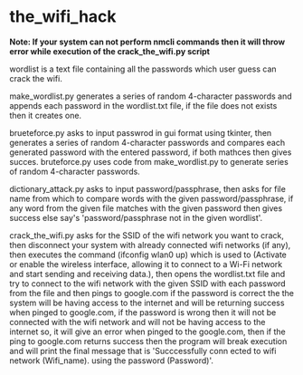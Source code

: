 # the_wifi_hack

**Note: If your system can not perform nmcli commands then it will throw error while execution of the crack_the_wifi.py script**

wordlist is a text file containing all the passwords which user guess can crack the wifi.

make_wordlist.py generates a series of random 4-character passwords and appends each password in the wordlist.txt file, if the file does not exists then it creates one.

brueteforce.py asks to input passwrod in gui format using tkinter, then generates a series of random 4-character passwords and compares each generated password with the entered password, if both mathces then gives succes. bruteforce.py uses code from make_wordlist.py to generate series of random 4-character passwords.

dictionary_attack.py asks to input password/passphrase, then asks for file name from which to compare words with the given password/passphrase, if any word from the given file matches with the given password then gives success else say's 'password/passphrase not in the given wordlist'.


crack_the_wifi.py asks for the SSID of the wifi network you want to crack, then disconnect your system with already connected wifi networks (if any), then executes the command (ifconfig wlan0 up) which is used to (Activate or enable the wireless interface, allowing it to connect to a Wi-Fi network and start sending and receiving data.), then opens the wordlist.txt file and try to connect to the wifi network with the given SSID with each password from the file and then pings to google.com if the password is correct the the system will be having access to the internet and will be returning success when pinged to google.com, if the password is wrong then it will not be connected with the wifi network and will not be having access to the internet so, it will give an error when pinged to the google.com, then if the ping to google.com returns success then the program will break execution and will print the final message that is 'Succcessfully conn ected to wifi network (Wifi_name). using the password (Password)'.   



